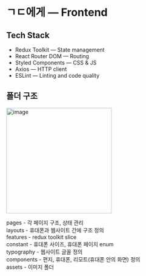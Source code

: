 # ㄱㄷ에게 — Frontend

## Tech Stack

- Redux Toolkit — State management
- React Router DOM — Routing
- Styled Components — CSS & JS
- Axios — HTTP client
- ESLint — Linting and code quality

## 폴더 구조

<img width="278" alt="image" src="https://github.com/user-attachments/assets/8513c405-98e7-4811-92aa-85e554fc9e8e" />

pages      - 각 페이지 구조, 상태 관리 <br/>
layouts    - 휴대폰과 웹사이트 간에 구조 정의 <br/>
features   - redux toolkit slice <br/>
constant   - 휴대폰 사이즈, 휴대폰 페이지 enum <br/>
typography - 웹사이트 글꼴 정의 <br/>
components - 편지, 휴대폰, 리모트(휴대폰 안의 화면) 정의 <br/>
assets     - 이미지 폴더 <br/>



